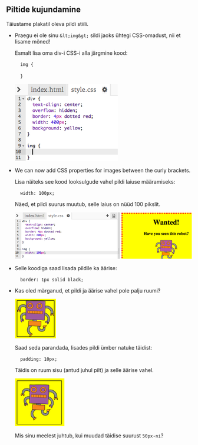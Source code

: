 ## Piltide kujundamine

Täiustame plakatil oleva pildi stiili.

+ Praegu ei ole sinu `&lt;img&gt;` sildi jaoks ühtegi CSS-omadust, nii et lisame mõned!
    
    Esmalt lisa oma div-i CSS-i alla järgmine kood:
    
        img {
        
        }
        
    
    ![kuvatõmmis](images/wanted-img-css.png)

+ We can now add CSS properties for images between the curly brackets.
    
    Lisa näiteks see kood looksulgude vahel pildi laiuse määramiseks:
    
        width: 100px;
        
    
    Näed, et pildi suurus muutub, selle laius on nüüd 100 pikslit.
    
    ![kuvatõmmis](images/wanted-img-width.png)

+ Selle koodiga saad lisada pildile ka äärise:
    
        border: 1px solid black;
        

+ Kas oled märganud, et pildi ja äärise vahel pole palju ruumi?
    
    ![kuvatõmmis](images/wanted-img-border.png)
    
    Saad seda parandada, lisades pildi ümber natuke täidist:
    
        padding: 10px;
        
    
    Täidis on ruum sisu (antud juhul pilt) ja selle äärise vahel.
    
    ![kuvatõmmis](images/wanted-img-padding.png)
    
    Mis sinu meelest juhtub, kui muudad täidise suurust `50px-ni`?